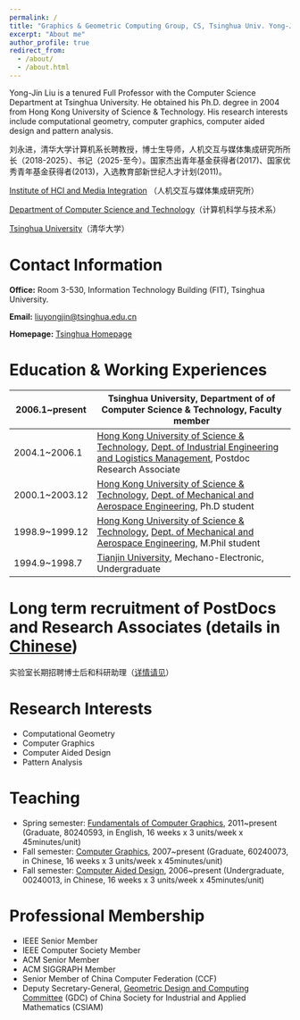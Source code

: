 ```yaml
---
permalink: /
title: "Graphics & Geometric Computing Group, CS, Tsinghua Univ. Yong-Jin Liu"
excerpt: "About me"
author_profile: true
redirect_from: 
  - /about/
  - /about.html
---
```


Yong-Jin Liu is a tenured Full Professor with the Computer Science Department at Tsinghua University. He obtained his Ph.D. degree in 2004 from Hong Kong University of Science & Technology. His research interests include computational geometry, computer graphics, computer aided design and pattern analysis. 

&#21016;&#27704;&#36827;&#65292;&#28165;&#21326;&#22823;&#23398;&#35745;&#31639;&#26426;&#31995;&#38271;&#32856;&#25945;&#25480;&#65292;&#21338;&#22763;&#29983;&#23548;&#24072;&#65292;&#20154;&#26426;&#20132;&#20114;&#19982;&#23186;&#20307;&#38598;&#25104;&#30740;&#31350;&#25152;&#25152;&#38271;&#65288;2018-2025&#65289;&#12289;&#20070;&#35760;&#65288;2025-&#33267;&#20170;&#65289;&#12290;&#22269;&#23478;&#26480;&#20986;&#38738;&#24180;&#22522;&#37329;&#33719;&#24471;&#32773;(2017)&#12289;&#22269;&#23478;&#20248;&#31168;&#38738;&#24180;&#22522;&#37329;&#33719;&#24471;&#32773;(2013)&#65292;&#20837;&#36873;&#25945;&#32946;&#37096;&#26032;&#19990;&#32426;&#20154;&#25165;&#35745;&#21010;(2011)&#12290;

<a class="awards-a" href="http://media.cs.tsinghua.edu.cn/" target="_blank">Institute of HCI and Media Integration</a> &#65288;&#20154;&#26426;&#20132;&#20114;&#19982;&#23186;&#20307;&#38598;&#25104;&#30740;&#31350;&#25152;&#65289;

<a class="awards-a" href="http://www.cs.tsinghua.edu.cn/" target="_blank">Department of Computer Science and Technology</a>&#65288;&#35745;&#31639;&#26426;&#31185;&#23398;&#19982;&#25216;&#26415;&#31995;&#65289;

<a class="awards-a" href="http://www.tsinghua.edu.cn/" target="_blank">Tsinghua University</a>&#65288;&#28165;&#21326;&#22823;&#23398;&#65289;



# Contact Information

<strong>Office:</strong> Room 3-530, Information Technology Building (FIT), Tsinghua University.

<strong>Email:</strong> liuyongjin@tsinghua.edu.cn

<strong>Homepage:</strong> <a href="https://cg.cs.tsinghua.edu.cn/people/~Yongjin/Yongjin.htm" target="_blank">Tsinghua Homepage</a>



# Education & Working Experiences

| 2006.1~present | Tsinghua University, Department of of Computer Science & Technology, Faculty member |
| -------------- | ------------------------------------------------------------ |
| 2004.1~2006.1  | <a href="http://www.ust.hk/eng/index.htm" target="_blank">Hong Kong University of Science & Technology</a>, <a href="http://www1.ielm.ust.hk/" target="_blank">Dept. of Industrial Engineering and Logistics Management</a>, Postdoc Research Associate |
| 2000.1~2003.12 | <a href="http://www.ust.hk/eng/index.htm" target="_blank">Hong Kong University of Science & Technology</a>, <a href="http://www.mae.ust.hk/" target="_blank">Dept. of Mechanical and Aerospace Engineering</a>, Ph.D student |
| 1998.9~1999.12 | <a href="http://www.ust.hk/eng/index.htm" target="_blank">Hong Kong University of Science & Technology</a>, <a href="http://www.mae.ust.hk/" target="_blank">Dept. of Mechanical and Aerospace Engineering</a>, M.Phil student |
| 1994.9~1998.7  | <a href="http://www.tju.edu.cn/english/" target="_blank">Tianjin University</a>, Mechano-Electronic, Undergraduate |



# Long term recruitment of PostDocs and Research Associates (details in <a href="https://mp.weixin.qq.com/s/YhQyc55osC_SMId2AiYzhQ">Chinese</a>)

&#23454;&#39564;&#23460;&#38271;&#26399;&#25307;&#32856;&#21338;&#22763;&#21518;&#21644;&#31185;&#30740;&#21161;&#29702;&#65288;<a href="https://mp.weixin.qq.com/s/YhQyc55osC_SMId2AiYzhQ">&#35814;&#24773;&#35831;&#35265;</a>&#65289;



# Research Interests

- Computational Geometry
- Computer Graphics
- Computer Aided Design
- Pattern Analysis



# Teaching

- Spring semester: <a href="http://cs.tsinghua.edu.cn/thu-cmu/curriculum/FoCG/course_index.html" target="_blank">Fundamentals of Computer Graphics</a>, 2011~present (Graduate, 80240593, in English, 16 weeks x 3 units/week x 45minutes/unit)
- Fall semester: <a href="http://learn.tsinghua.edu.cn/" target="_blank">Computer Graphics</a>, 2007~present (Graduate, 60240073, in Chinese, 16 weeks x 3 units/week x 45minutes/unit)
- Fall semester: <a href="http://learn.tsinghua.edu.cn/" target="_blank">Computer Aided Design</a>, 2006~present (Undergraduate, 00240013, in Chinese, 16 weeks x 3 units/week x 45minutes/unit)



# Professional Membership

- IEEE Senior Member
- IEEE Computer Society Member
- ACM Senior Member
- ACM SIGGRAPH Member
- Senior Member of China Computer Federation (CCF)
- Deputy Secretary-General, <a href="http://cg.cs.tsinghua.edu.cn/gdc/" target="_blank">Geometric Design and Computing Committee</a> (GDC) of China Society for Industrial and Applied Mathematics (CSIAM)

